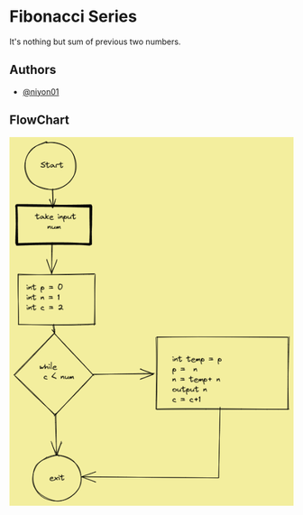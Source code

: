 
# Fibonacci Series
It's nothing but sum of previous two numbers.


## Authors

- [@niyon01](https://github.com/niyon01)


## FlowChart

![image](img/nthFiboSeries.png)

